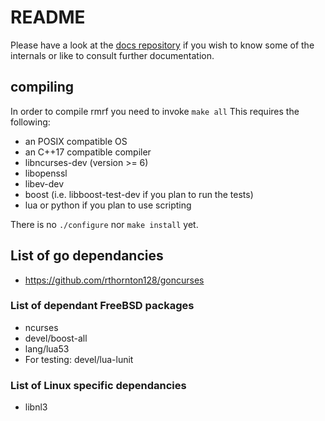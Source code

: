 # README

Please have a look at the
[docs repository](https://git.chaotikum.org/ReadMailReallyFast/docs) if you wish
to know some of the internals or like to consult further documentation.

## compiling
 In order to compile rmrf you need to invoke
 <code>make all</code>
 This requires the following:
  * an POSIX compatible OS
  * an C++17 compatible compiler
  * libncurses-dev (version >= 6)
  * libopenssl
  * libev-dev
  * boost (i.e. libboost-test-dev if you plan to run the tests)
  * lua or python if you plan to use scripting

 There is no <code>./configure</code> nor <code>make install</code> yet.

## List of go dependancies
  * https://github.com/rthornton128/goncurses

### List of dependant FreeBSD packages
  * ncurses
  * devel/boost-all
  * lang/lua53
  * For testing: devel/lua-lunit


### List of Linux specific dependancies
  * libnl3
